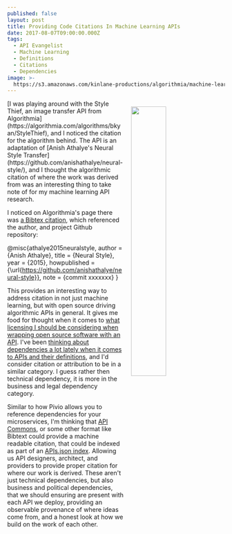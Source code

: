 ```yaml
---
published: false
layout: post
title: Providing Code Citations In Machine Learning APIs
date: 2017-08-07T09:00:00.000Z
tags:
  - API Evangelist
  - Machine Learning
  - Definitions
  - Citations
  - Dependencies
image: >-
  https://s3.amazonaws.com/kinlane-productions/algorithmia/machine-learning-citation.png
---
```

<p><a href="https://algorithmia.com/algorithms/bkyan/StyleThief"><img src="https://s3.amazonaws.com/kinlane-productions/algorithmia/machine-learning-citation.png" align="right" width="40%" style="padding: 15px;" /></a></p>[I was playing around with the Style Thief, an image transfer API from Algorithmia](https://algorithmia.com/algorithms/bkyan/StyleThief), and I noticed the citation for the algorithm behind. The API is an adaptation of [Anish Athalye's Neural Style Transfer](https://github.com/anishathalye/neural-style/), and I thought the algorithmic citation of where the work was derived from was an interesting thing to take note of for my machine learning API research.

I noticed on Algorithmia's page there was [a Bibtex citation](http://www.bibtex.org/), which referenced the author, and project Github repository:

@misc{athalye2015neuralstyle,
  author = {Anish Athalye},
  title = {Neural Style},
  year = {2015},
  howpublished = {\url{https://github.com/anishathalye/neural-style}},
  note = {commit xxxxxxx}
}

This provides an interesting way to address citation in not just machine learning, but with open source driving algorithmic APIs in general. It gives me food for thought when it comes to [what licensing I should be considering when wrapping open source software with an API](http://apievangelist.com/2015/12/02/what-licensing-should-i-be-considering-when-i-take-open-source-software-and-offer-up-as-an-api/). I've been [thinking about dependencies a lot lately when it comes to APIs and their definitions](http://apievangelist.com/2017/08/04/including-api-dependencies-within-api-definition/), and I'd consider citation or attribution to be in a similar category. I guess rather then technical dependency, it is more in the business and legal dependency category.

Similar to how Pivio allows you to reference dependencies for your microservices, I'm thinking that [API Commons](http://apicommons.org), or some other format like Bibtext could provide a machine readable citation, that could be indexed as part of an [APIs.json index](http://apisjson.org). Allowing us API designers, architect, and providers to provide proper citation for where our work is derived. These aren't just technical dependencies, but also business and political dependencies, that we should ensuring are present with each API we deploy, providing an observable provenance of where ideas come from, and a honest look at how we build on the work of each other.
